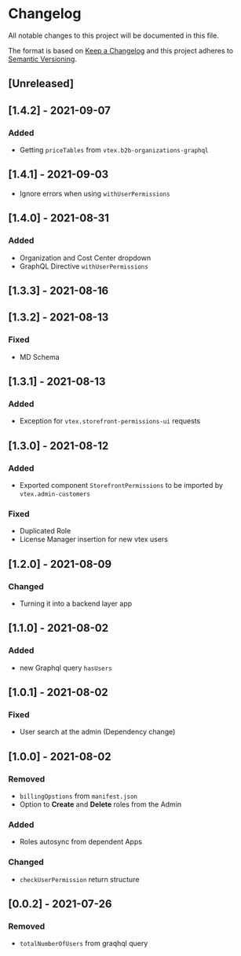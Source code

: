 # Changelog

All notable changes to this project will be documented in this file.

The format is based on [Keep a Changelog](http://keepachangelog.com/en/1.0.0/)
and this project adheres to [Semantic Versioning](http://semver.org/spec/v2.0.0.html).

## [Unreleased]

## [1.4.2] - 2021-09-07

### Added
- Getting `priceTables` from `vtex.b2b-organizations-graphql`

## [1.4.1] - 2021-09-03

- Ignore errors when using `withUserPermissions`
## [1.4.0] - 2021-08-31

### Added
- Organization and Cost Center dropdown
- GraphQL Directive `withUserPermissions`
## [1.3.3] - 2021-08-16

## [1.3.2] - 2021-08-13

### Fixed
- MD Schema
## [1.3.1] - 2021-08-13

### Added
- Exception for `vtex.storefront-permissions-ui` requests

## [1.3.0] - 2021-08-12

### Added
- Exported component `StorefrontPermissions` to be imported by `vtex.admin-customers`

### Fixed
- Duplicated Role
- License Manager insertion for new vtex users
## [1.2.0] - 2021-08-09

### Changed
- Turning it into a backend layer app
## [1.1.0] - 2021-08-02

### Added
- new Graphql query `hasUsers`
## [1.0.1] - 2021-08-02

### Fixed
- User search at the admin (Dependency change)

## [1.0.0] - 2021-08-02

### Removed
- `billingOpstions` from `manifest.json`
- Option to **Create** and **Delete** roles from the Admin

### Added
- Roles autosync from dependent Apps

### Changed
- `checkUserPermission` return structure
## [0.0.2] - 2021-07-26

### Removed
- `totalNumberOfUsers` from graqhql query
